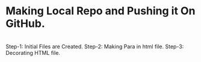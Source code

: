 # Making Local Repo and Pushing it On GitHub.
<br>
Step-1: Initial Files are Created.
Step-2: Making Para in html file.
Step-3: Decorating HTML file.